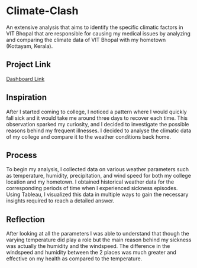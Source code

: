 # Climate-Clash
An extensive analysis that aims to identify the specific climatic factors in VIT Bhopal that are responsible for causing my medical issues by analyzing and comparing the climate data of VIT Bhopal with my hometown (Kottayam, Kerala).

## Project Link
[Dashboard Link](https://public.tableau.com/app/profile/pritosh8817/viz/Book1_16782670778430/Dashboard1)

## Inspiration
After I started coming to college, I noticed a pattern where I would quickly fall sick and it would take me around three days to recover each time. This observation sparked my curiosity, and I decided to investigate the possible reasons behind my frequent illnesses. I decided to analyse the climatic data of my college and compare it to the weather conditions back home.

## Process
To begin my analysis, I collected data on various weather parameters such as temperature, humidity, precipitation, and wind speed for both my college location and my hometown. I obtained historical weather data for the corresponding periods of time when I experienced sickness episodes.
Using Tableau, I visualized this data in multiple ways to gain the necessary insights required to reach a detailed answer.

## Reflection
After looking at all the parameters I was able to understand that though the varying temperature did play a role but the main reason behind my sickness was actually the humidity and the windspeed. The difference in the windspeed and humidity between the 2 places was much greater and effective on my health as compared to the temperature.
